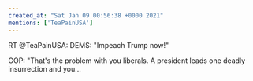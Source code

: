 ```yaml
---
created_at: "Sat Jan 09 00:56:38 +0000 2021"
mentions: ['TeaPainUSA']
---
```


RT @TeaPainUSA: DEMS: "Impeach Trump now!"

GOP: "That's the problem with you liberals.  A president leads one deadly insurrection and you…